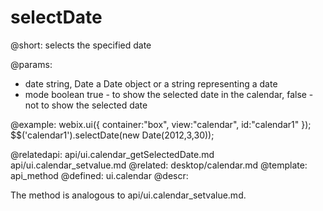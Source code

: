 selectDate
=============

@short:
	selects the specified date

@params:
- date		string, Date		a Date object or a string representing a date
- mode		boolean				true - to show the selected date in the calendar, false - not to show the selected date			



@example:
webix.ui({
	container:"box",
    view:"calendar",
    id:"calendar1"
});
$$('calendar1').selectDate(new Date(2012,3,30));
 
 
@relatedapi:
	api/ui.calendar_getSelectedDate.md
    api/ui.calendar_setvalue.md
@related: 
	desktop/calendar.md
@template:	api_method
@defined:	ui.calendar	
@descr:

The method is analogous to  api/ui.calendar_setvalue.md.
